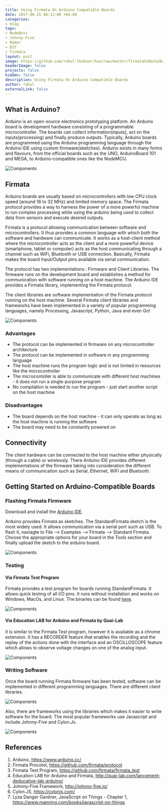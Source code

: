 ```yaml
---
title: Using Firmata On Arduino Compatible Boards
date: 2017-06-25 08:12:00 +04:00
categories:
- blog
tags:
- NodeBots
- Johnny-Five
- Maker
- DIY
- Firmata
layout: post
image: https://github.com/rahul-thakoor/kws/raw/master/firmata%20on%20arduino/firmata%20protocol.jpg
headerImage: false
projects: false
hidden: false
description: Using Firmata On Arduino Compatible Boards
author: rahul
externalLink: false
---
```


## What is Arduino?
Arduino is an open-source electronics prototyping platform. An Arduino board is development hardware consisting of a programmable microcontroller. The boards can collect information(inputs), act on the inputs(processing) and finally produce outputs. Typically, Arduino boards are programmed using the Arduino programming language through the Arduino IDE using custom firmware(sketches). Arduino exists in many forms and flavours, from the official boards such as the UNO, ArduinoBoard 101 and MEGA, to Arduino-compatible ones like the NodeMCU.

![Components](https://github.com/rahul-thakoor/kws/raw/master/firmata%20on%20arduino/firmata%20protocol.jpg)


   

## Firmata
Arduino boards are usually based on microcontrollers with low CPU clock speed (around 16 to 32 MHz) and limited memory space. The Firmata protocol provides a way to harness the power of a more powerful machine to run complex processing while using the arduino being used to collect data from sensors and execute desired outputs.

Firmata is a protocol allowing communication between software and microcontrollers. It thus provides a common language with which both the software and hardware can communicate. It works as a host-client method where the microcontroller acts as the client and a more powerful device (smartphone, tablet or computer) acts as the host communicating through a channel such as WiFi, Bluetooth or USB connection. Basically, Firmata makes the board Input/Output pins available via serial communication.

The protocol has two implementations : Firmware and Client Libraries.
The firmware runs on the development board and establishes a method for communication with software running on a host machine. The Arduino IDE provides a Firmata library, implementing the Firmata protocol.

The client libraries are software implementation of the Firmata protocol running on the host machine. Several Firmata client libraries and frameworks have been implemented in a variety of popular programming languages, namely Processing, Javascript, Python, Java and even Go! 

![Components](https://github.com/rahul-thakoor/kws/raw/master/firmata%20on%20arduino/firmata%20protocol.jpg)

### Advantages
* The protocol can be implemented in firmware on any microcontroller architecture
* The protocol can be implemented in software in any programming language
* The host machine runs the program logic and is not limited in resources like the microcontroller
* The microcontoller is able to communicate with different host machines - it does not run a single-purpose program
* No compilation is needed to run the program - just start another script on the host machine

### Disadvantages

* The board depends on the host machine - it can only operate as long as the host machine is running the software
* The board may need to be constantly powered on

## Connectivity

The client hardware can be connected to the host machine either physically (through a cable) or wirelessly. There Arduino IDE provides different implementations of the firmware taking into consideration the different means of communication such as Serial, Ethernet, WiFi and Bluetooth.

## Getting Started on Arduino-Compatible Boards

### Flashing Firmata Firmware

Download and install the <a href="https://www.arduino.cc/en/Main/Software" target="_blank">Arduino IDE</a>.

Arduino provides Firmata as sketches. The StandardFirmata sketch is the most widely used. It allows communication via a serial port such as USB.
To flash it, naviagte to File --> Examples --> Firmata --> Standard Firmata. Choose the appropriate options for your board in the Tools section and finally upload the sketch to the arduino board.

![Components](https://github.com/rahul-thakoor/kws/raw/master/firmata%20on%20arduino/arduino-firmata-library.png)

### Testing
#### Via Firmata Test Program

Firmata provides a test program for boards running StandardFirmata. It allows quick testing of all I/O pins. It runs without installation and works on Windows, MacOs, and Linux. The binaries can be found <a href="https://github.com/firmata/firmata_test/downloads" target="_blank">here</a>.

![Components](https://github.com/rahul-thakoor/kws/raw/master/firmata%20on%20arduino/firmata_test.png)

#### Via Education LAB for Arduino and Firmata by Quai-Lab

It is similar to the Firmata Test program, however it is available as a chrome extension.
It has a RECORDER feature that enables the recording and the replay of the actions done with the interface and an OSCILLOSCOPE feature which allows to observe voltage changes on one of the analog input.

![Components](https://github.com/rahul-thakoor/kws/raw/master/firmata%20on%20arduino/education-lab.png)

### Writing Software

Once the board running Firmata firmware has been tested, software can be implemented in different programming languages. There are different client libraries.

![Components](https://github.com/rahul-thakoor/kws/raw/master/firmata%20on%20arduino/pymata.png)


Also, there are frameworks using the libraries which makes it easier to write software for the board. The most popular frameworks use Javascript and include Johnny-Five and Cylon.Js.

![Components](https://github.com/rahul-thakoor/kws/raw/master/firmata%20on%20arduino/j5-blink.png)


## References
1. Arduino, <a href="https://www.arduino.cc/" target="_blank">https://www.arduino.cc/</a>
2. Firmata Procotol, <a href="https://github.com/firmata/protocol" target="_blank">https://github.com/firmata/protocol</a>
3. Firmata Test Program, <a  href="https://github.com/firmata/firmata_test" target="_blank">https://github.com/firmata/firmata_test</a>
4.  Education LAB for Arduino and Firmata, <a  href="http://quai-lab.com/lancement-deducative-lab-arduino/" target="_blank">http://quai-lab.com/lancement-deducative-lab-arduino/</a>
5. Johnny-Five Framework, <a href="http://johnny-five.io/" target="_blank">http://johnny-five.io/</a>
6. Cylon.JS, <a  href="https://cylonjs.com/" target="_blank">https://cylonjs.com/</a>
7. Lyza Danger Gardner, JavaScript on Things - Chapter 1, <a  href="https://www.manning.com/books/javascript-on-things" target="_blank">https://www.manning.com/books/javascript-on-things</a>
